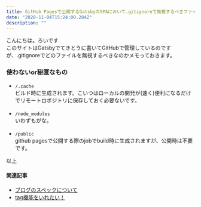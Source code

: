 ```yaml
---
title: GitHub Pagesで公開するGatsbyのSPAにおいて.gitignoreで無視するべきファイル
date: "2020-11-04T15:24:00.284Z"
description: ""
---
```


こんにちは。ろいです  
このサイトはGatsbyでてきとうに書いてGitHubで管理しているのですが、.gitignoreでどのファイルを無視するべきなのかメモっておきます。

### 使わないor秘匿なもの
- `/.cache`  
  ビルド時に生成されます。こいつはローカルの開発が(速く)便利になるだけでリモートロポジトリに保存しておく必要ないです。
<br><br>
- `/node_modules`  
  いわずもがな。
<br><br>
- `/public`  
  github pagesで公開する際のjobでbuild時に生成されますが、公開時は不要です。

以上

#### 関連記事
- [ブログのスペックについて](/restart-gatsby)
- [tag機能をいれたい！](/tag-function)